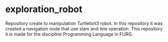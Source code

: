 # exploration_robot
Repository create to manipulation Turtlebot3 robot. In this repository it was created a navigation node that use slam and tele operation. This repository it is made for the discipline Programming Language in FURG.

